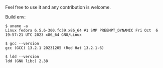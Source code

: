 Feel free to use it and any contribution is welcome.

Build env:
```
$ uname -a
Linux fedora 6.5.6-300.fc39.x86_64 #1 SMP PREEMPT_DYNAMIC Fri Oct  6 19:57:21 UTC 2023 x86_64 GNU/Linux

$ gcc --version
gcc (GCC) 13.2.1 20231205 (Red Hat 13.2.1-6)

$ ldd --version
ldd (GNU libc) 2.38
```
